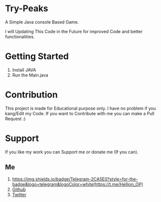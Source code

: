 # Try-Peaks
 A Simple Java console Based Game.

I will Updating This Code in the Future for improved Code and better functionalities.

# Getting Started
1) Install JAVA
2) Run the Main.java 

# Contribution
This project is made for Educational purpose only. I have no problem if you kang/Edit my Code. If you want to Contribute with me you can make a Pull Request :)

# Support
If you like my work you can Support me or donate me (If you can).

## Me 
1) https://img.shields.io/badge/Telegram-2CA5E0?style=for-the-badge&logo=telegram&logoColor=white(https://t.me/Hellion_OP)
2) [Github](https://github.com/Hellboy-Aaryan)
3) [Twitter](https://twitter.com/Aaryan14032006)
